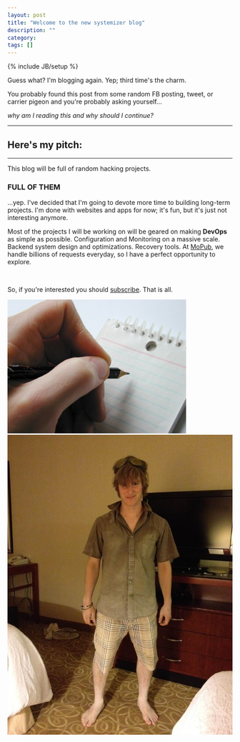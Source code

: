 ```yaml
---
layout: post
title: "Welcome to the new systemizer blog"
description: ""
category: 
tags: []
---
```

{% include JB/setup %}
<div class="row">
     <div class="span8">
<p class="large-letter">Guess what? I'm blogging again. Yep; third time's the charm.</p>

<p>You probably found this post from some random FB posting, tweet, or carrier pigeon and you're probably asking yourself...</p> 
<p><i>why am I reading this and why should I continue?</i></p>
<hr/>
<h2>Here's my pitch: </h2>
<hr />
<p>This blog will be full of random hacking projects. </p>
<h3>FULL OF THEM </h3> 
<p>...yep. I've decided that I'm going to devote more time to building long-term projects. I'm done with websites and apps for now; it's fun, but it's just not interesting anymore.</p> 
<p>Most of the projects I will be working on will be geared on making <b>DevOps</b> as simple as possible. Configuration and Monitoring on a massive scale. Backend system design and optimizations. Recovery tools. At <a href="http://mopub.com">MoPub</a>, we handle billions of requests everyday, so I have a perfect opportunity to explore.</p>
<br />
<p class="large-letter">So, if you're interested you should <a href="http://feeds.feedburner.com/Systemizer">subscribe</a>. That is all.</p>
</div>
<div class="span4">
<img src="/assets/img/blog-again.jpg" />
<img src="/assets/img/me.jpg" />
</div>
</div>